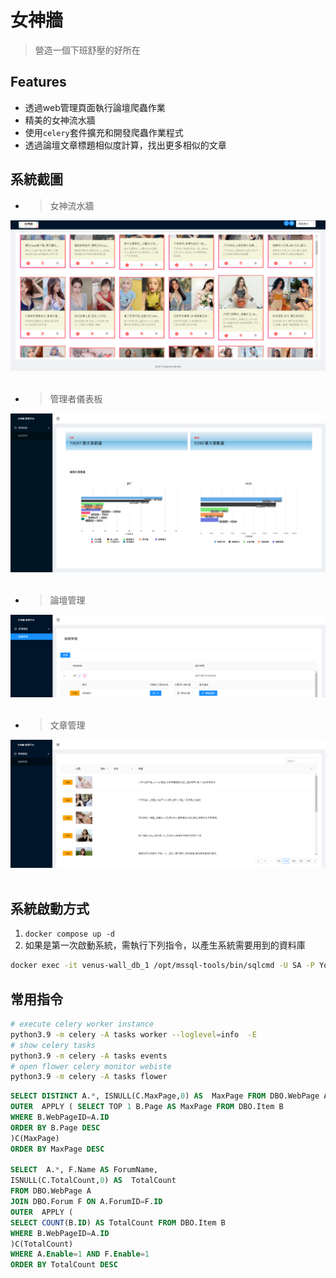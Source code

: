 # 女神牆
> 營造一個下班舒壓的好所在
## Features
- 透過web管理頁面執行論壇爬蟲作業
- 精美的女神流水牆
- 使用``celery``套件擴充和開發爬蟲作業程式
- 透過論壇文章標題相似度計算，找出更多相似的文章
## 系統截圖
- > 女神流水牆
<center><img src="./screenshots/1.png" /></center>
<br/>

- > 管理者儀表板
<center><img src="./screenshots/4.png" /></center>
<br/>

- > 論壇管理
<center><img src="./screenshots/2.png" /></center>
<br/>

- > 文章管理
<center><img src="./screenshots/3.png" /></center>
<br/>

## 系統啟動方式
1. ``` docker compose up -d ```
2. 如果是第一次啟動系統，需執行下列指令，以產生系統需要用到的資料庫
``` bash
docker exec -it venus-wall_db_1 /opt/mssql-tools/bin/sqlcmd -U SA -P YourStrong!Passw0rd  -W -i init_db.sql
```

## 常用指令
``` bash
# execute celery worker instance 
python3.9 -m celery -A tasks worker --loglevel=info  -E
# show celery tasks
python3.9 -m celery -A tasks events
# open flower celery monitor webiste
python3.9 -m celery -A tasks flower 
```
``` sql
SELECT DISTINCT A.*, ISNULL(C.MaxPage,0) AS  MaxPage FROM DBO.WebPage A
OUTER  APPLY ( SELECT TOP 1 B.Page AS MaxPage FROM DBO.Item B
WHERE B.WebPageID=A.ID
ORDER BY B.Page DESC 
)C(MaxPage)
ORDER BY MaxPage DESC

SELECT  A.*, F.Name AS ForumName,
ISNULL(C.TotalCount,0) AS  TotalCount 
FROM DBO.WebPage A
JOIN DBO.Forum F ON A.ForumID=F.ID
OUTER  APPLY ( 
SELECT COUNT(B.ID) AS TotalCount FROM DBO.Item B
WHERE B.WebPageID=A.ID
)C(TotalCount)
WHERE A.Enable=1 AND F.Enable=1
ORDER BY TotalCount DESC
```

